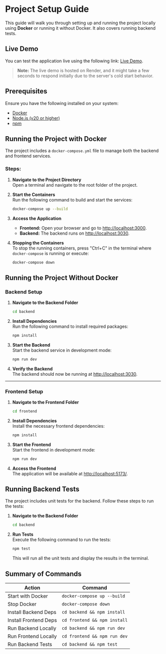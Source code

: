 # Project Setup Guide

This guide will walk you through setting up and running the project locally using **Docker** or running it without Docker. It also covers running backend tests.

## Live Demo

You can test the application live using the following link: [Live Demo](https://family-photo-management-web.onrender.com/).

> **Note:** The live demo is hosted on Render, and it might take a few seconds to respond initially due to the server's cold start behavior.

## Prerequisites

Ensure you have the following installed on your system:

- [Docker](https://www.docker.com/)
- [Node.js (v20 or higher)](https://nodejs.org/)
- [npm](https://www.npmjs.com/)

## Running the Project with Docker

The project includes a `docker-compose.yml` file to manage both the backend and frontend services.

### Steps:

1. **Navigate to the Project Directory**  
   Open a terminal and navigate to the root folder of the project.

2. **Start the Containers**  
   Run the following command to build and start the services:

   ```bash
   docker-compose up --build
   ```

3. **Access the Application**

   - **Frontend:** Open your browser and go to [http://localhost:3000](http://localhost:3000).
   - **Backend:** The backend runs on [http://localhost:3030](http://localhost:3030).

4. **Stopping the Containers**  
   To stop the running containers, press "Ctrl+C" in the terminal where `docker-compose` is running or execute:
   ```bash
   docker-compose down
   ```

## Running the Project Without Docker

### Backend Setup

1. **Navigate to the Backend Folder**

   ```bash
   cd backend
   ```

2. **Install Dependencies**  
   Run the following command to install required packages:

   ```bash
   npm install
   ```

3. **Start the Backend**  
   Start the backend service in development mode:

   ```bash
   npm run dev
   ```

4. **Verify the Backend**  
   The backend should now be running at [http://localhost:3030](http://localhost:3030).

---

### Frontend Setup

1. **Navigate to the Frontend Folder**

   ```bash
   cd frontend
   ```

2. **Install Dependencies**  
   Install the necessary frontend dependencies:

   ```bash
   npm install
   ```

3. **Start the Frontend**  
   Start the frontend in development mode:

   ```bash
   npm run dev
   ```

4. **Access the Frontend**  
   The application will be available at [http://localhost:5173/](http://localhost:5173/).

## Running Backend Tests

The project includes unit tests for the backend. Follow these steps to run the tests:

1. **Navigate to the Backend Folder**

   ```bash
   cd backend
   ```

2. **Run Tests**  
   Execute the following command to run the tests:

   ```bash
   npm test
   ```

   This will run all the unit tests and display the results in the terminal.

## Summary of Commands

| Action                | Command                      |
| --------------------- | ---------------------------- |
| Start with Docker     | `docker-compose up --build`  |
| Stop Docker           | `docker-compose down`        |
| Install Backend Deps  | `cd backend && npm install`  |
| Install Frontend Deps | `cd frontend && npm install` |
| Run Backend Locally   | `cd backend && npm run dev`  |
| Run Frontend Locally  | `cd frontend && npm run dev` |
| Run Backend Tests     | `cd backend && npm test`     |
